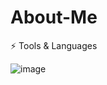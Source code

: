 # About-Me

⚡ Tools & Languages

![image](https://user-images.githubusercontent.com/123503542/215299846-dd303716-c407-420d-8171-0e8f336a4828.png)
